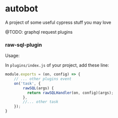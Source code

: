 # autobot
A project of some useful cypress stuff you may love

@TODO: 
graphql request plugins


### raw-sql-plugin

Usage: 

In `plugins/index.js` of your project, add these line:


```javascript
module.exports = (on, config) => {
    // ... other plugins event 
    on('task', {
        rawSQL(args) {
          return rawSQLHandler(on, config)(args);
        },
        //... other task
    });
}

```
